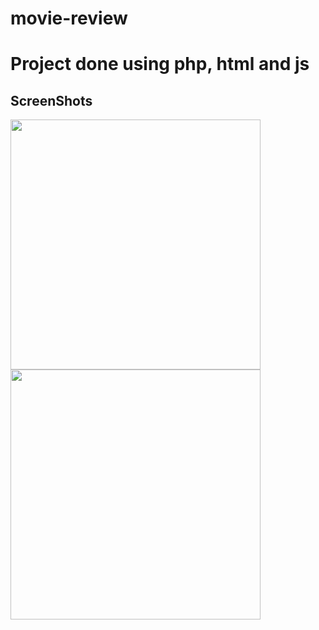 # movie-review

  <h1>Project done using php, html and js</h1>

  <h2>ScreenShots</h2>
<img src="https://github.com/user-attachments/assets/84ddcff9-ac9f-4365-8f9d-a7c8f4ab08b2"  width="400">
<br>
 <img src="https://github.com/user-attachments/assets/e015b85a-fff5-4ba4-8baa-93e45058c348" width="400")
